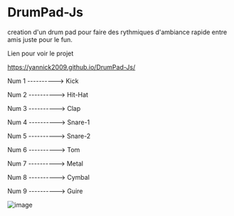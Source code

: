 # DrumPad-Js

creation d'un drum pad pour faire des rythmiques d'ambiance rapide entre amis juste pour le fun.

Lien pour voir le projet

https://yannick2009.github.io/DrumPad-Js/

Num 1 ----------> Kick

Num 2 ----------> Hit-Hat

Num 3 ----------> Clap

Num 4 ----------> Snare-1

Num 5 ----------> Snare-2

Num 6 ----------> Tom

Num 7 ----------> Metal

Num 8 ----------> Cymbal

Num 9 ----------> Guire

![image](https://user-images.githubusercontent.com/69443278/193445488-e5327bcd-ba62-49a7-9b40-14f8b94fdb57.png)

